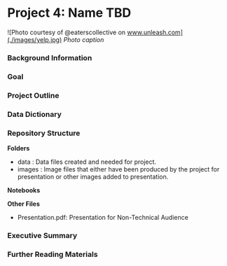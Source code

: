# Project 4: Name TBD

![Photo courtesy of @eaterscollective on www.unleash.com](./images/yelp.jpg)
_Photo caption_

### Background Information


### Goal


### Project Outline


### Data Dictionary


### Repository Structure
**Folders**
- data : Data files created and needed for project.
- images : Image files that either have been produced by the project for presentation or other images added to presentation.

**Notebooks**  


**Other Files**
- Presentation.pdf: Presentation for Non-Technical Audience

### Executive Summary


### Further Reading Materials
